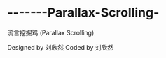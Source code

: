 -------Parallax-Scrolling-
==========================

流言挖掘鸡 (Parallax Scrolling)


Designed by 刘欣然
Coded by 刘欣然
